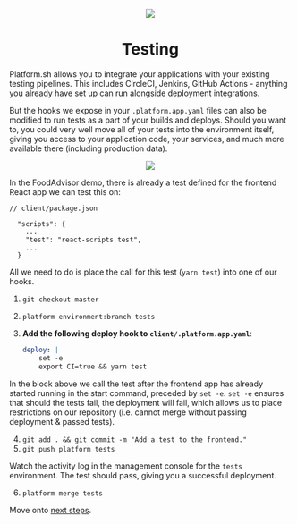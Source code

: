 <p align="center">
  <a href="https://platform.sh/marketplace/strapi/">
    <img src="https://platform.sh/images/spots/arrows/fast-dev.svg" />
  </a>

  <h1 align="center">Testing</h1>
</p>

Platform.sh allows you to integrate your applications with your existing testing pipelines. This includes CircleCI, Jenkins, GitHub Actions - anything you already have set up can run alongside deployment integrations. 

But the hooks we expose in your `.platform.app.yaml` files can also be modified to run tests as a part of your builds and deploys. Should you want to, you could very well move all of your tests into the environment itself, giving you access to your application code, your services, and much more available there (including production data). 

<p align="center">
    <img src="https://docs.platform.sh/images/workflow/build-pipeline.svg" />
</p>

In the FoodAdvisor demo, there is already a test defined for the frontend React app we can test this on:

```
// client/package.json

  "scripts": {
    ...
    "test": "react-scripts test",
    ...
  }
```

All we need to do is place the call for this test (`yarn test`) into one of our hooks.

1. `git checkout master`
2. `platform environment:branch tests`
3. **Add the following deploy hook to `client/.platform.app.yaml`**:

    ```yaml
    deploy: |
        set -e
        export CI=true && yarn test
    ```
    
In the block above we call the test after the frontend app has already started running in the start command, preceded by `set -e`. `set -e` ensures that should the tests fail, the deployment will fail, which allows us to place restrictions on our repository (i.e. cannot merge without passing deployment & passed tests). 

4. `git add . && git commit -m "Add a test to the frontend."`
5. `git push platform tests`

Watch the activity log in the management console for the `tests` environment. The test should pass, giving you a successful deployment. 

6. `platform merge tests`

Move onto [next steps](07-next-steps.md).
